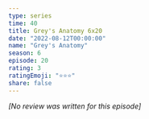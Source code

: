 ```yaml
---
type: series
time: 40
title: Grey's Anatomy 6x20
date: "2022-08-12T00:00:00"
name: "Grey's Anatomy"
season: 6
episode: 20
rating: 3
ratingEmoji: "⭐️⭐️⭐️"
share: false
---
```


_[No review was written for this episode]_
